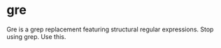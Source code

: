 gre
===

Gre is a grep replacement featuring structural regular expressions. Stop using grep. Use this.
